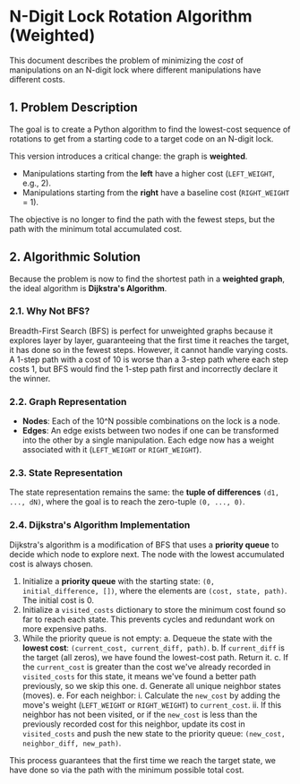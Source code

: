 # N-Digit Lock Rotation Algorithm (Weighted)

This document describes the problem of minimizing the *cost* of manipulations on an N-digit lock where different manipulations have different costs.

## 1. Problem Description

The goal is to create a Python algorithm to find the lowest-cost sequence of rotations to get from a starting code to a target code on an N-digit lock.

This version introduces a critical change: the graph is **weighted**.
- Manipulations starting from the **left** have a higher cost (`LEFT_WEIGHT`, e.g., 2).
- Manipulations starting from the **right** have a baseline cost (`RIGHT_WEIGHT` = 1).

The objective is no longer to find the path with the fewest steps, but the path with the minimum total accumulated cost.

## 2. Algorithmic Solution

Because the problem is now to find the shortest path in a **weighted graph**, the ideal algorithm is **Dijkstra's Algorithm**.

### 2.1. Why Not BFS?
Breadth-First Search (BFS) is perfect for unweighted graphs because it explores layer by layer, guaranteeing that the first time it reaches the target, it has done so in the fewest steps. However, it cannot handle varying costs. A 1-step path with a cost of 10 is worse than a 3-step path where each step costs 1, but BFS would find the 1-step path first and incorrectly declare it the winner.

### 2.2. Graph Representation
- **Nodes**: Each of the 10^N possible combinations on the lock is a node.
- **Edges**: An edge exists between two nodes if one can be transformed into the other by a single manipulation. Each edge now has a weight associated with it (`LEFT_WEIGHT` or `RIGHT_WEIGHT`).

### 2.3. State Representation
The state representation remains the same: the **tuple of differences** `(d1, ..., dN)`, where the goal is to reach the zero-tuple `(0, ..., 0)`.

### 2.4. Dijkstra's Algorithm Implementation
Dijkstra's algorithm is a modification of BFS that uses a **priority queue** to decide which node to explore next. The node with the lowest accumulated cost is always chosen.

1.  Initialize a **priority queue** with the starting state: `(0, initial_difference, [])`, where the elements are `(cost, state, path)`. The initial cost is 0.
2.  Initialize a `visited_costs` dictionary to store the minimum cost found so far to reach each state. This prevents cycles and redundant work on more expensive paths.
3.  While the priority queue is not empty:
    a. Dequeue the state with the **lowest cost**: `(current_cost, current_diff, path)`.
    b. If `current_diff` is the target (all zeros), we have found the lowest-cost path. Return it.
    c. If the `current_cost` is greater than the cost we've already recorded in `visited_costs` for this state, it means we've found a better path previously, so we skip this one.
    d. Generate all unique neighbor states (moves).
    e. For each neighbor:
        i. Calculate the `new_cost` by adding the move's weight (`LEFT_WEIGHT` or `RIGHT_WEIGHT`) to `current_cost`.
        ii. If this neighbor has not been visited, or if the `new_cost` is less than the previously recorded cost for this neighbor, update its cost in `visited_costs` and push the new state to the priority queue: `(new_cost, neighbor_diff, new_path)`.

This process guarantees that the first time we reach the target state, we have done so via the path with the minimum possible total cost.
